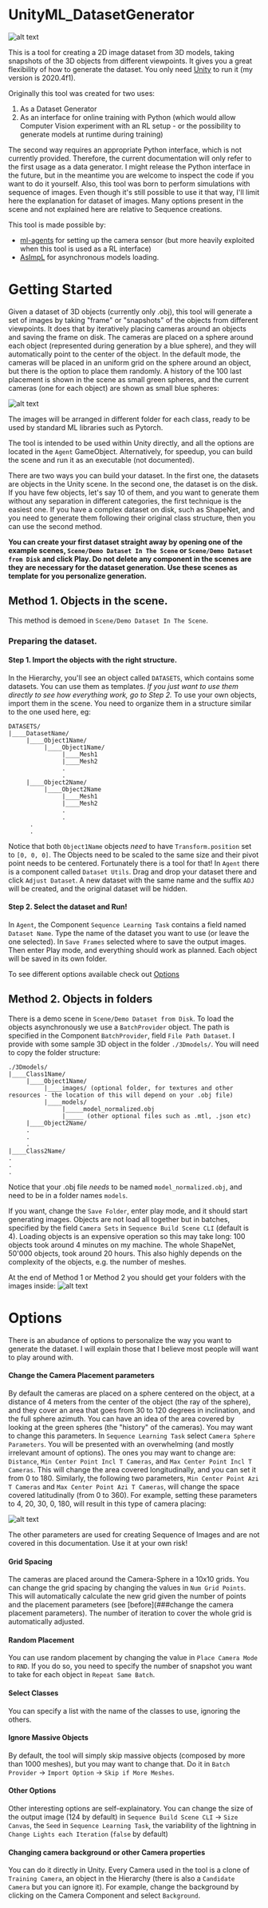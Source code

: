 # UnityML_DatasetGenerator

![alt text](https://github.com/ValerioB88/UnityML_DatasetGenerator/blob/master/other_imgs/main.png)

This is a tool for creating a 2D image dataset from 3D models, taking snapshots of the 3D objects from different viewpoints. It gives you a great flexibility of how to generate the dataset. You only need [Unity](https://unity3d.com/get-unity/download) to run it (my version is 2020.4f1). 


Originally this tool was created for two uses:
1. As a Dataset Generator
2. As an interface for online training with Python (which would allow Computer Vision experiment with an RL setup - or the possibility to generate models at runtime during training)

The second way requires an appropriate Python interface, which is not currently provided. Therefore, the current documentation will only refer to the first usage as a data generator. I might release the Python interface in the future, but in the meantime you are welcome to inspect the code if you want to do it yourself.
Also, this tool was born to perform simulations with sequence of images. Even though it's still possible to use it that way, I'll limit here the explanation for dataset of images. Many options present in the scene and not explained here are relative to Sequence creations. 

This tool is made possible by:
* [ml-agents](https://github.com/Unity-Technologies/ml-agents) for setting up the camera sensor (but more heavily exploited when this tool is used as a RL interface)
* [AsImpL](https://github.com/gpvigano/AsImpL) for asynchronous models loading.


# Getting Started
Given a dataset of 3D objects (currently only .obj), this tool will generate a set of images by taking "frame" or "snapshots" of the objects from different viewpoints. It does that by iteratively placing cameras around an objects and saving the frame on disk. The cameras are placed on a sphere around each object (represented during generation by a blue sphere), and they will automatically point to the center of the object. In the default mode, the cameras will be placed in an uniform grid on the sphere around an object, but there is the option to place them randomly.
A history of the 100 last placement is shown in the scene as small green spheres, and the current cameras (one for each object) are shown as small blue spheres:

![alt text](https://github.com/ValerioB88/UnityML_DatasetGenerator/blob/master/other_imgs/bitmap.png)

The images will be arranged in different folder for each class, ready to be used by standard ML libraries such as Pytorch. 

The tool is intended to be used within Unity directly, and all the options are located in the `Agent` GameObject. Alternatively, for speedup, you can build the scene and run it as an executable (not documented).

There are two ways you can build your dataset. In the first one, the datasets are objects in the Unity scene. In the second one, the dataset is on the disk. If you have few objects, let's say 10 of them, and you want to generate them without any separation in different categories, the first technique is the easiest one. 
If you have a complex dataset on disk, such as ShapeNet, and you need to generate them following their original class structure, then you can use the second method.

**You can create your first dataset straight away by opening one of the example scenes, `Scene/Demo Dataset In The Scene` or `Scene/Demo Dataset from Disk` and click Play. Do not delete any component in the scenes are they are necessary for the dataset generation. Use these scenes as template for you personalize generation.**

## Method 1. Objects in the scene.
This method is demoed in `Scene/Demo Dataset In The Scene`. 
### Preparing the dataset.
#### Step 1. Import the objects with the right structure.
In the Hierarchy, you'll see an object called `DATASETS`, which contains some datasets. You can use them as templates. *If you just want to use them directly to see how everything work, go to Step 2.*
To use your own objects, import them in the scene. You need to organize them in a structure similar to the one used here, eg:
```
DATASETS/
|____DatasetName/
     |____Object1Name/
          |____Object1Name/
               |____Mesh1
               |____Mesh2
               . 
               .
     |____Object2Name/
          |____Object2Name
               |____Mesh1
               |____Mesh2
               .
               .
      .
      .
```

Notice that both `Object1Name` objects _need_ to have `Transform.position` set to `[0, 0, 0]`. 
The Objects need to be scaled to the same size and their pivot point needs to be centered. Fortunately there is a tool for that!  In `Agent` there is a component called `Dataset Utils`. Drag and drop your dataset there and click `Adjust Dataset`. A new dataset with the same name and the suffix `ADJ` will be created, and the original dataset will be hidden. 

#### Step 2. Select the dataset and Run!
In `Agent`, the Component `Sequence Learning Task` contains a field named `Dataset Name`. Type the name of the dataset you want to use (or leave the one selected). In `Save Frames` selected where to save the output images. Then enter Play mode, and everything should work as planned. Each object will be saved in its own folder.

To see different options available check out [Options](#options)

## Method 2. Objects in folders
There is a demo scene in `Scene/Demo Dataset from Disk`. To load the objects asynchronously we use a `BatchProvider` object. The path is specified in the Component `BatchProvider`, field `File Path Dataset`. I provide with some sample 3D object in the folder `./3Dmodels/`. You will need to copy the folder structure:
```
./3Dmodels/
|____Class1Name/
     |____Object1Name/
          |____images/ (optional folder, for textures and other resources - the location of this will depend on your .obj file)
          |____models/
               |_____model_normalized.obj
               |_____ (other optional files such as .mtl, .json etc)
     |____Object2Name/
     .
     .
     .
|____Class2Name/
.
.
.
```
Notice that your .obj file _needs_ to be named `model_normalized.obj`, and need to be in a folder names `models`. 

If you want, change the `Save Folder`, enter play mode, and it should start generating images. Objects are not load all together but in batches, specified by the field `Camera Sets` in `Sequence Build Scene CLI` (default is 4). Loading objects is an expensive operation so this may take long: 100 objects took around 4 minutes on my machine. The whole ShapeNet, 50'000 objects, took around 20 hours. This also highly depends on the complexity of the objects, e.g. the number of meshes. 

At the end of Method 1 or Method 2 you should get your folders with the images inside:
![alt text](https://github.com/ValerioB88/UnityML_DatasetGenerator/blob/master/other_imgs/folder.png)

# Options
There is an abudance of options to personalize the way you want to generate the dataset. I will explain those that I believe most people will want to play around with.

#### Change the Camera Placement parameters
By default the cameras are placed on a sphere centered on the object, at a distance of 4 meters from the center of the object (the ray of the sphere), and they cover an area that goes from 30 to 120 degrees in inclination, and the full sphere azimuth. You can have an idea of the area covered by looking at the green spheres (the "history" of the cameras). You may want to change this parameters.
In `Sequence Learning Task` select `Camera Sphere Parameters`. You will be presented with an overwhelming (and mostly irrelevant amount of options). 
The ones you may want to change are: `Distance`, `Min Center Point Incl T Cameras`, and `Max Center Point Incl T Cameras`. This will change the area covered longitudinally, and you can set it from 0 to 180. Similarly, the following two parameters, `Min Center Point Azi T Cameras` and `Max Center Point Azi T Cameras`, will change the space covered latitudinally (from 0 to 360).
For example, setting these parameters to 4, 20, 30, 0, 180, will result in this type of camera placing:

![alt text](https://github.com/ValerioB88/UnityML_DatasetGenerator/blob/master/other_imgs/change_params.png)

The other parameters are used for creating Sequence of Images and are not covered in this documentation. Use it at your own risk!

#### Grid Spacing
The cameras are placed around the Camera-Sphere in a 10x10 grids. You can change the grid spacing by changing the values in `Num Grid Points`. This will automatically calculate the new grid given the number of points and the placement parameters (see [before](###change the camera placement parameters). The number of iteration to cover the whole grid is automatically adjusted.

#### Random Placement
You can use random placement by changing the value in `Place Camera Mode` to `RND`. If you do so, you need to specify the number of snapshot you want to take for each object in `Repeat Same Batch`. 

#### Select Classes
You can specify a list with the name of the classes to use, ignoring the others.

#### Ignore Massive Objects
By default, the tool will simply skip massive objects (composed by more than 1000 meshes), but you may want to change that. Do it in `Batch Provider` -> `Import Option` -> `Skip if More Meshes`. 

#### Other Options
Other interesting options are self-explainatory. You can change the size of the output image (124 by default) in `Sequence Build Scene CLI` -> `Size Canvas`, the `Seed` in `Sequence Learning Task`, the variability of the lightning in `Change Lights each Iteration` (`false` by default)

#### Changing camera background or other Camera properties
You can do it directly in Unity. Every Camera used in the tool is a clone of `Training Camera`, an object in the Hierarchy (there is also a `Candidate Camera` but you can ignore it). For example, change the background by clicking on the Camera Component and select `Background`.




